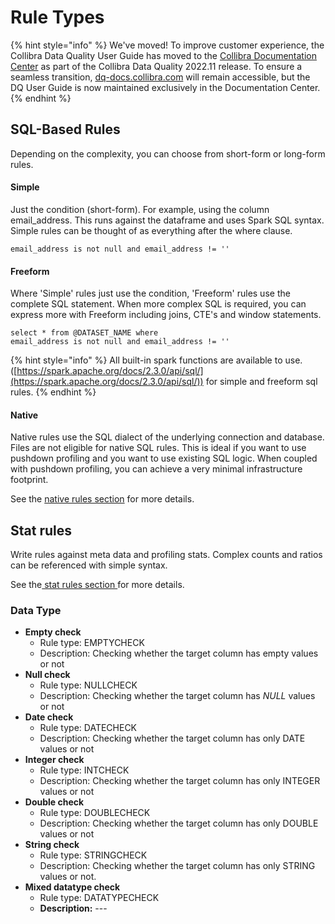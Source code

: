# Rule Types

{% hint style="info" %}
We've moved! To improve customer experience, the Collibra Data Quality User Guide has moved to the [Collibra Documentation Center](https://productresources.collibra.com/docs/collibra/latest/Content/DataQuality/DQCoreComponents/Rule%20Types.htm) as part of the Collibra Data Quality 2022.11 release. To ensure a seamless transition, [dq-docs.collibra.com](http://dq-docs.collibra.com/) will remain accessible, but the DQ User Guide is now maintained exclusively in the Documentation Center.
{% endhint %}

## SQL-Based Rules

Depending on the complexity, you can choose from short-form or long-form rules.

#### **Simple**

Just the condition (short-form). For example, using the column email\_address. This runs against the dataframe and uses Spark SQL syntax. Simple rules can be thought of as everything after the where clause.

```
email_address is not null and email_address != '' 
```

#### Freeform

Where 'Simple' rules just use the condition, 'Freeform' rules use the complete SQL statement. When more complex SQL is required, you can express more with Freeform including joins, CTE's and window statements.

```
select * from @DATASET_NAME where 
email_address is not null and email_address != '' 
```

{% hint style="info" %}
All built-in spark functions are available to use. ([https://spark.apache.org/docs/2.3.0/api/sql/](https://spark.apache.org/docs/2.3.0/api/sql/)) for simple and freeform sql rules.‌
{% endhint %}

#### Native

Native rules use the SQL dialect of the underlying connection and database. Files are not eligible for native SQL rules. This is ideal if you want to use pushdown profiling and you want to use existing SQL logic. When coupled with pushdown profiling, you can achieve a very minimal infrastructure footprint.

See the [native rules section](sql-based-rules/native-sql.md) for more details.

## Stat rules

Write rules against meta data and profiling stats. Complex counts and ratios can be referenced with simple syntax.

See the[ stat rules section ](stat-rules/)for more details.

### Data Type

* **Empty check**
  * Rule type: EMPTYCHECK
  * Description: Checking whether the target column has empty values or not
* **Null check**
  * Rule type: NULLCHECK
  * Description: Checking whether the target column has _NULL_ values or not
* **Date check**
  * Rule type: DATECHECK
  * Description: Checking whether the target column has only DATE values or not
* **Integer check**
  * Rule type: INTCHECK
  * Description: Checking whether the target column has only INTEGER values or not
* **Double check**
  * Rule type: DOUBLECHECK
  * Description: Checking whether the target column has only DOUBLE values or not
* **String check**
  * Rule type: STRINGCHECK
  * Description: Checking whether the target column has only STRING values or not.
* **Mixed datatype check**
  * Rule type: DATATYPECHECK
  * **Description:** ---
